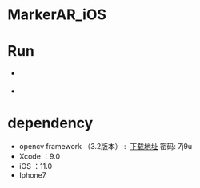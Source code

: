 # MarkerAR_iOS

# Run

- [](http://upload-images.jianshu.io/upload_images/3016913-47e06ce5062ea5cf.jpeg?imageMogr2/auto-orient/strip%7CimageView2/2/w/1240)

- [](http://upload-images.jianshu.io/upload_images/3016913-9cc2252ce9b2ff7c.jpeg?imageMogr2/auto-orient/strip%7CimageView2/2/w/1240)


# dependency

- opencv framework （3.2版本） :  [下载地址](https://pan.baidu.com/s/1mi3RBdA) 密码: 7j9u
- Xcode ：9.0
- iOS ：11.0
- Iphone7


